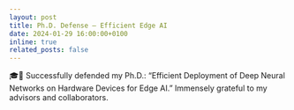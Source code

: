 ```yaml
---
layout: post
title: Ph.D. Defense — Efficient Edge AI
date: 2024-01-29 16:00:00+0100
inline: true
related_posts: false
---
```


🎓🥳 Successfully defended my Ph.D.: “Efficient Deployment of Deep Neural Networks on Hardware Devices for Edge AI.” Immensely grateful to my advisors and collaborators.
